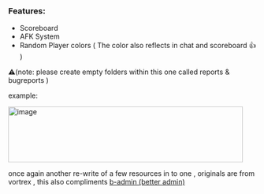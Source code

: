 ### Features:
- Scoreboard
- AFK System 
- Random Player colors ( The color also reflects in chat and scoreboard 👍 )

⚠️(note: please create empty folders within this one called reports & bugreports )

example:

<img width="476" height="113" alt="image" src="https://github.com/user-attachments/assets/ea31796a-30a8-40d3-8646-e26d6aa7fb10" />


once again another re-write of a few resources in to one , originals are from vortrex , this also compliments [b-admin (better admin)](https://github.com/SirCryptic/BetterIV/tree/main/b-admin-public)


